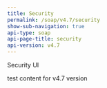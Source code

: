 ```yaml
---
title: Security
permalink: /soap/v4.7/security
show-sub-navigation: true
api-type: soap
api-page-title: security
api-version: v4.7
---
```


Security UI

test content for v4.7 version
